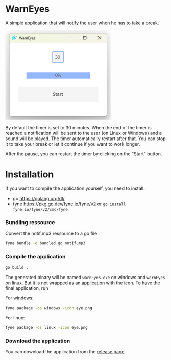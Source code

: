 # WarnEyes

A simple application that will notify the user when he has to take a break.

![screenshot](screenshot.png)

By default the timer is set to 30 minutes.
When the end of the timer is reached a notification will be sent to the user (on Linux or Windows) and a sound will be played.
The timer automatically restart after that. You can stop it to take your break or let it continue if you want to work longer.

After the pause, you can restart the timer by clicking on the "Start" button.

# Installation

If you want to compile the application yourself, you need to install :
- go https://golang.org/dl/
- fyne https://pkg.go.dev/fyne.io/fyne/v2 or `go install fyne.io/fyne/v2/cmd/fyne`

### Bundling ressource
Convert the notif.mp3 ressource to a go file
```bash
fyne bundle -o bundled.go notif.mp3
```	

### Compile the application
```bash
go build .
```
The generated binary will be named `warnEyes.exe` on windows and `warnEyes` on linux. But it is not wrapped as an application with the icon.
To have the final application, run

For windows:
```bash
fyne package -os windows -icon eye.png
```
For linux:
```bash
fyne package -os linux -icon eye.png
```

### Download the application
You can download the application from the [release page](https://github.com/SKnight-s/warnEyes/releases).